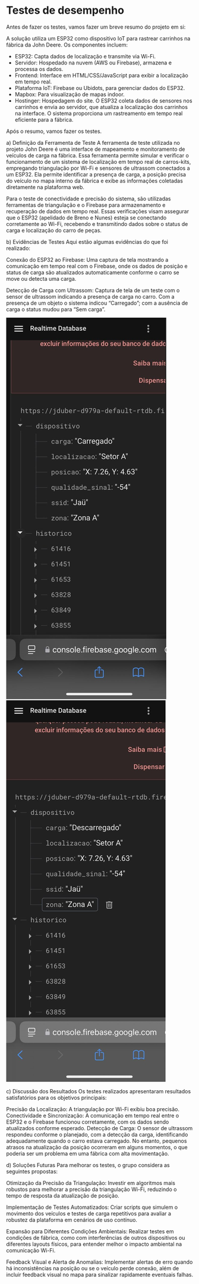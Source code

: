# Testes de desempenho

Antes de fazer os testes, vamos fazer um breve resumo do projeto em si:

A solução utiliza um ESP32 como dispositivo IoT para rastrear carrinhos na fábrica da John Deere. Os componentes incluem:
  - ESP32: Capta dados de localização e transmite via Wi-Fi.
  - Servidor: Hospedado na nuvem (AWS ou Firebase), armazena e processa os dados.
  - Frontend: Interface em HTML/CSS/JavaScript para exibir a localização em tempo real.
  - Plataforma IoT: Firebase ou Ubidots, para gerenciar dados do ESP32.
  - Mapbox: Para visualização de mapas indoor.
  - Hostinger: Hospedagem do site.
O ESP32 coleta dados de sensores nos carrinhos e envia ao servidor, que atualiza a localização dos carrinhos na interface. O sistema proporciona um rastreamento em tempo real eficiente para a fábrica.

Após o resumo, vamos fazer os testes.

a) Definição da Ferramenta de Teste
A ferramenta de teste utilizada no projeto John Deere é uma interface de mapeamento e monitoramento de veículos de carga na fábrica. Essa ferramenta permite simular e verificar o funcionamento de um sistema de localização em tempo real de carros-kits, empregando triangulação por Wi-Fi e sensores de ultrassom conectados a um ESP32. Ela permite identificar a presença de carga, a posição precisa do veículo no mapa interno da fábrica e exibe as informações coletadas diretamente na plataforma web.

Para o teste de conectividade e precisão do sistema, são utilizadas ferramentas de triangulação e o Firebase para armazenamento e recuperação de dados em tempo real. Essas verificações visam assegurar que o ESP32 (apelidado de Breno e Nunes) esteja se conectando corretamente ao Wi-Fi, recebendo e transmitindo dados sobre o status de carga e localização do carro de peças.

b) Evidências de Testes
Aqui estão algumas evidências do que foi realizado:

Conexão do ESP32 ao Firebase: Uma captura de tela mostrando a comunicação em tempo real com o Firebase, onde os dados de posição e status de carga são atualizados automaticamente conforme o carro se move ou detecta uma carga.

Detecção de Carga com Ultrassom: Captura de tela de um teste com o sensor de ultrassom indicando a presença de carga no carro. Com a presença de um objeto o sistema indicou “Carregado”; com a ausência de carga o status mudou para “Sem carga”.

![CargaCarregada](Assets/carga_carregada.jpeg) 
![CargaDesCarregada](Assets/carga_descarregada.jpeg)

c) Discussão dos Resultados
Os testes realizados apresentaram resultados satisfatórios para os objetivos principais:

Precisão da Localização: A triangulação por Wi-Fi exibiu boa precisão.
Conectividade e Sincronização: A comunicação em tempo real entre o ESP32 e o Firebase funcionou corretamente, com os dados sendo atualizados conforme esperado.
Detecção de Carga: O sensor de ultrassom respondeu conforme o planejado, com a detecção da carga, identificando adequadamente quando o carro estava carregado.
No entanto, pequenos atrasos na atualização da posição ocorreram em alguns momentos, o que poderia ser um problema em uma fábrica com alta movimentação.


d) Soluções Futuras
Para melhorar os testes, o grupo considera as seguintes propostas:

Otimização da Precisão da Triangulação: Investir em algoritmos mais robustos para melhorar a precisão da triangulação Wi-Fi, reduzindo o tempo de resposta da atualização de posição.

Implementação de Testes Automatizados: Criar scripts que simulem o movimento dos veículos e testes de carga repetitivos para avaliar a robustez da plataforma em cenários de uso contínuo.

Expansão para Diferentes Condições Ambientais: Realizar testes em condições de fábrica, como com interferências de outros dispositivos ou diferentes layouts físicos, para entender melhor o impacto ambiental na comunicação Wi-Fi.

Feedback Visual e Alerta de Anomalias: Implementar alertas de erro quando há inconsistências na posição ou se o veículo perde conexão, além de incluir feedback visual no mapa para sinalizar rapidamente eventuais falhas.

